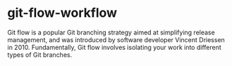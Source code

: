 # git-flow-workflow
Git flow is a popular Git branching strategy aimed at simplifying release management, and was introduced by software developer Vincent Driessen in 2010. Fundamentally, Git flow involves isolating your work into different types of Git branches.
